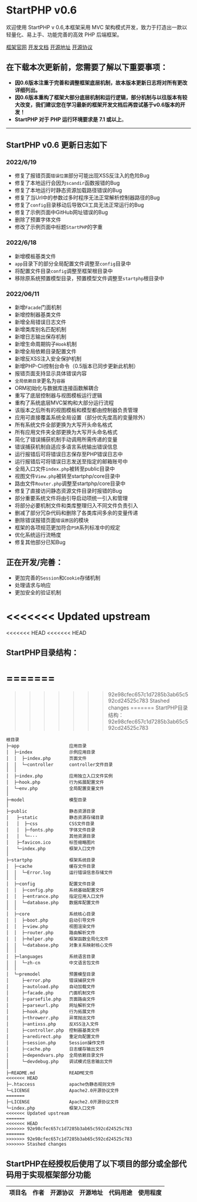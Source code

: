 # StartPHP v0.6

欢迎使用 StartPHP v 0.6,本框架采用 MVC 架构模式开发，致力于打造出一款以轻量化、易上手、功能完善的高效 PHP 后端框架。

[框架官网](https://startphp.catcatalpa.com)
[开发文档](https://doc.startphp.catcatalpa.com)
[开源地址](https://github.com/catcatalpa/startphp)
[开源协议](https://github.com/catcatalpa/StartPHP/blob/master/LICENSE)

## 在下载本次更新前，您需要了解以下重要事项：

- **因0.6版本注重于完善和调整框架底层机制，故本版本更新日志将对所有更改详细列出。**
- **因0.6版本重构了框架大部分底层机制和运行逻辑，部分机制与以往版本有较大改变，我们建议您在学习最新的框架开发文档后再尝试基于v0.6版本的开发！**
- **StartPHP 对于 PHP 运行环境要求是 7.1 或以上**。

---

## StartPHP v0.6 更新日志如下

### 2022/6/19

- 修复了报错页面`错误位置`部分可能出现XSS反注入的危险Bug
- 修复了本地运行会因为`scandir`函数报错的Bug
- 修复了本地运行时静态资源加载路径错误的Bug
- 修复了当Url中的参数过多时程序无法正常解析控制器路径的Bug
- 修复了`config`目录移动后导致Cli工具无法正常运行的Bug
- 修复了示例页面中GitHub网址错误的Bug
- 删除了预置字体文件
- 修改了示例页面中标题`StartPHP`的字重

### 2022/6/18

- 新增模板基类文件
- `app`目录下的部分全局配置文件调整至`config`目录中
- 将配置文件目录`config`调整至框架根目录中
- 移除原系统预置模型目录，预置模型文件调整至`startphp`根目录中


### 2022/06/11

- 新增`Facade`门面机制
- 新增控制器基类文件
- 新增全局错误日志文件
- 新增类库别名匹配机制
- 新增日志输出保存机制
- 新增生命周期钩子`Hook`机制
- 新增全局依赖目录配置文件
- 新增反XSS注入安全保护机制
- 新增PHP-Cli控制台命令（0.5版本已同步更新此机制）
- 报错页面支持显示具体错误内容
- `全局依赖目录`更名为`容器`
- ORM初始化与数据库连接函数解耦合
- 重写了底层控制器与视图模板运行逻辑
- 重构了系统底层MVC架构和大部分运行流程
- 该版本之后所有的视图模板和模型都由控制器负责管理
- 应用可直接覆盖系统全局设置（部分优先度高的变量除外）
- 所有系统文件全部更换为大写开头命名格式
- 所有应用文件夹全部更换为大写开头命名格式
- 简化了错误捕获机制手动调用所需传递的变量
- 错误捕获机制自适应多语言系统输出错误信息
- 运行报错后可将错误日志保存至PHP错误日志中
- 运行报错后可将错误日志发送至指定的邮箱账号中
- 全局入口文件`index.php`被转至public目录中
- 视图文件`View.php`被转至startphp/core目录中
- 路由文件`Router.php`调整至startphp/core目录中
- 修复了直接访问静态资源文件目录时报错的Bug
- 部分重要系统文件将由引导启动项统一引入和管理
- 将部分必要机制文件和类库整理归入不同文件负责引入
- 删减了部分冗杂代码和删除了各类库间多余的变量传递
- 删除错误报错页面`错误原因`的模块
- 框架的各项规范更加符合`PSR`系列标准中的规定
- 优化系统运行流畅度
- 修复其他部分已知Bug

## 正在开发/完善：

- 更加完善的`Session`和`Cookie`存储机制
- 处理请求与响应
- 更加安全的验证机制

<<<<<<< Updated upstream
=======
<<<<<<< HEAD
<<<<<<< HEAD
## StartPHP目录结构：
=======
=======
>>>>>>> 92e98cfec657c1d7285b3ab65c592cd24525c783
>>>>>>> Stashed changes
=======
> StartPHP目录结构：
>>>>>>> 92e98cfec657c1d7285b3ab65c592cd24525c783

```
根目录
├─app                   应用目录
│  ├─index              示例应用目录
│  │  ├─index.php       页面文件
│  │  └─controller      controller文件目录
│  │
│  ├─index.php          应用独立入口文件实例
│  ├─hook.php           行为拓展配置文件
│  └─env.php            全局配置变量文件
│
├─model                 模型目录
│
├─public                静态资源目录
│   ├─static            静态资源存储目录
│   │  ├─css            CSS文件目录
│   │  ├─fonts.php      字体文件目录
│   │  └─···            其他资源目录
│   ├─favicon.ico       标签缩略图片
│   └─index.php         框架入口文件
│
├─startphp              框架系统目录
│  ├─cache              缓存文件目录
│  │  └─Error.log       运行错误信息存储文件
│  │
│  ├─config             配置文件目录
│  │  ├─config.php      系统基础配置文件
│  │  ├─entrance.php    指定应用入口文件
│  │  └─database.php    数据库配置文件
│  │
│  ├─core               系统核心目录
│  │  ├─boot.php        启动引导文件
│  │  ├─view.php        视图渲染文件
│  │  ├─router.php      路由解析文件
│  │  ├─helper.php      框架函数全局化文件
│  │  └─database.php    对象关系映射核心文件
│  │
│  ├─languages          系统语言目录
│  │  └─zh-cn           中文语言包文件
│  │
│  └─premodel           预置模型目录
│     ├─error.php       错误捕获文件
│     ├─autoload.php    自动加载文件
│     ├─facade.php      门面机制文件
│     ├─parsefile.php   页面路由文件
│     ├─parseurl.php    网址解析文件
│     ├─hook.php        行为拓展文件
│     ├─throwerr.php    异常抛出文件
│     ├─antixss.php     反XSS注入文件
│     ├─controller.php  控制器基类文件
│     ├─aredirect.php   重定向配置文件
│     ├─session.php     Session操作文件
│     ├─cache.php       日志缓存输出文件
│     ├─dependvars.php  全局依赖目录文件
│     └─devdebug.php    调试模式信息输出文件
│
├─README.md             README文件
<<<<<<< HEAD
├─.htaccess             apache伪静态规则文件
└─LICENSE               Apache2.0开源协议文件
=======
├─LICENSE               Apache2.0开源协议文件
└─index.php             框架入口文件
<<<<<<< Updated upstream
=======
<<<<<<< HEAD
>>>>>>> 92e98cfec657c1d7285b3ab65c592cd24525c783
=======
>>>>>>> 92e98cfec657c1d7285b3ab65c592cd24525c783
>>>>>>> Stashed changes
```

## StartPHP在经授权后使用了以下项目的部分或全部代码用于实现框架部分功能

|   项目名   |    作者    |  开源协议  |            开源地址            |  代码用途  |      使用程度     |
|------------|:-----------:|:----------:|:------------------------------:|:----------:|:-----------------:|


